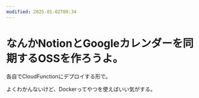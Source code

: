 ```yaml
---
modified: 2025-01-02T00:34
---
```

# なんかNotionとGoogleカレンダーを同期するOSSを作ろうよ。

各自でCloudFunctionにデプロイする形で。

よくわかんないけど、Dockerってやつを使えばいい気がする。